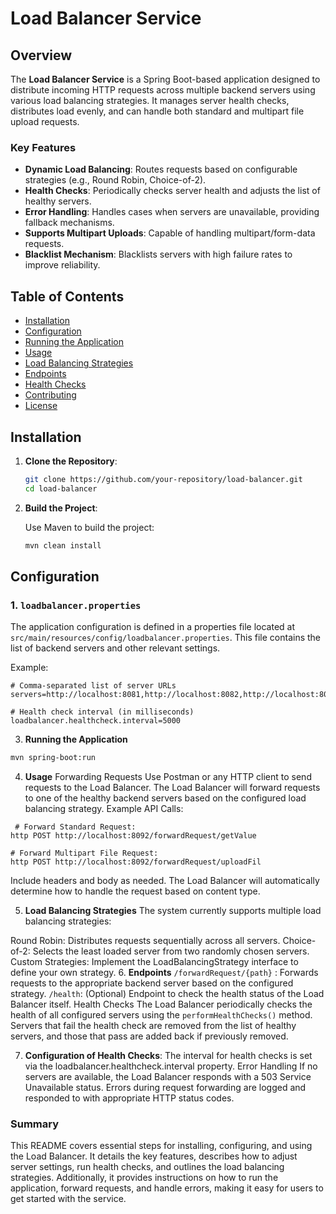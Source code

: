# Load Balancer Service

## Overview

The **Load Balancer Service** is a Spring Boot-based application designed to distribute incoming HTTP requests across multiple backend servers using various load balancing strategies. It manages server health checks, distributes load evenly, and can handle both standard and multipart file upload requests.

### Key Features

- **Dynamic Load Balancing**: Routes requests based on configurable strategies (e.g., Round Robin, Choice-of-2).
- **Health Checks**: Periodically checks server health and adjusts the list of healthy servers.
- **Error Handling**: Handles cases when servers are unavailable, providing fallback mechanisms.
- **Supports Multipart Uploads**: Capable of handling multipart/form-data requests.
- **Blacklist Mechanism**: Blacklists servers with high failure rates to improve reliability.

## Table of Contents

- [Installation](#installation)
- [Configuration](#configuration)
- [Running the Application](#running-the-application)
- [Usage](#usage)
- [Load Balancing Strategies](#load-balancing-strategies)
- [Endpoints](#endpoints)
- [Health Checks](#health-checks)
- [Contributing](#contributing)
- [License](#license)

## Installation

1. **Clone the Repository**:

    ```bash
    git clone https://github.com/your-repository/load-balancer.git
    cd load-balancer
    ```

2. **Build the Project**:

   Use Maven to build the project:

    ```bash
    mvn clean install
    ```

## Configuration

### 1. `loadbalancer.properties`

The application configuration is defined in a properties file located at `src/main/resources/config/loadbalancer.properties`. This file contains the list of backend servers and other relevant settings.

Example:

```properties
# Comma-separated list of server URLs
servers=http://localhost:8081,http://localhost:8082,http://localhost:8083

# Health check interval (in milliseconds)
loadbalancer.healthcheck.interval=5000
```

3. **Running the Application**
 ```bash
mvn spring-boot:run
```

4. **Usage**
Forwarding Requests
Use Postman or any HTTP client to send requests to the Load Balancer.
The Load Balancer will forward requests to one of the healthy backend servers based on the configured load balancing strategy.
Example API Calls:
```properties
 # Forward Standard Request:
http POST http://localhost:8092/forwardRequest/getValue

# Forward Multipart File Request:
http POST http://localhost:8092/forwardRequest/uploadFil
```

Include headers and body as needed. The Load Balancer will automatically determine how to handle the request based on content type.

5. **Load Balancing Strategies**
The system currently supports multiple load balancing strategies:

Round Robin: Distributes requests sequentially across all servers.
Choice-of-2: Selects the least loaded server from two randomly chosen servers.
Custom Strategies: Implement the LoadBalancingStrategy interface to define your own strategy.
6. **Endpoints**
 ```/forwardRequest/{path}``` : Forwards requests to the appropriate backend server based on 
   the 
   configured strategy.
```/health```: (Optional) Endpoint to check the health status of the Load Balancer itself.
Health Checks
The Load Balancer periodically checks the health of all configured servers using the ```performHealthChecks()``` method. Servers that fail the health check are removed from the list of healthy servers, and those that pass are added back if previously removed.

7. **Configuration of Health Checks**:
The interval for health checks is set via the loadbalancer.healthcheck.interval property.
Error Handling
If no servers are available, the Load Balancer responds with a 503 Service Unavailable status.
Errors during request forwarding are logged and responded to with appropriate HTTP status codes.

### Summary

This README covers essential steps for installing, configuring, and using the Load Balancer. It details the key features, describes how to adjust server settings, run health checks, and outlines the load balancing strategies. Additionally, it provides instructions on how to run the application, forward requests, and handle errors, making it easy for users to get started with the service.


